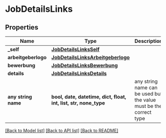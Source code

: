 # JobDetailsLinks


## Properties
Name | Type | Description | Notes
------------ | ------------- | ------------- | -------------
**_self** | [**JobDetailsLinksSelf**](JobDetailsLinksSelf.md) |  | [optional] 
**arbeitgeberlogo** | [**JobDetailsLinksArbeitgeberlogo**](JobDetailsLinksArbeitgeberlogo.md) |  | [optional] 
**bewerbung** | [**JobDetailsLinksBewerbung**](JobDetailsLinksBewerbung.md) |  | [optional] 
**details** | [**JobDetailsLinksDetails**](JobDetailsLinksDetails.md) |  | [optional] 
**any string name** | **bool, date, datetime, dict, float, int, list, str, none_type** | any string name can be used but the value must be the correct type | [optional]

[[Back to Model list]](../README.md#documentation-for-models) [[Back to API list]](../README.md#documentation-for-api-endpoints) [[Back to README]](../README.md)


